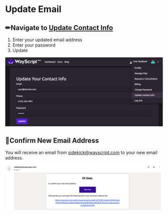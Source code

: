# Update Email

## ✏Navigate to [Update Contact Info](https://www.wayscript.com/auth/update-contact-info)

1. Enter your updated email address
2. Enter your password
3. Update

![](../.gitbook/assets/screen-shot-2019-07-17-at-6.21.32-pm.png)

## 📧Confirm New Email Address

You will receive an email from sidekick@wayscript.com to your new email address.

![](../.gitbook/assets/screen-shot-2019-07-17-at-6.24.24-pm.png)

